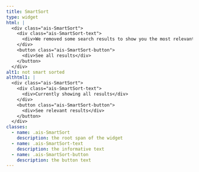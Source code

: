 ```yaml
---
title: SmartSort
type: widget
html: |
  <div class="ais-SmartSort">
    <div class="ais-SmartSort-text">
      <div>We removed some search results to show you the most relevant ones</div>
    </div>
    <button class="ais-SmartSort-button">
      <div>See all results</div>
    </button>
  </div>
alt1: not smart sorted
althtml1: |
  <div class="ais-SmartSort">
    <div class="ais-SmartSort-text">
      <div>Currently showing all results</div>
    </div>
    <button class="ais-SmartSort-button">
      <div>See relevant results</div>
    </button>
  </div>
classes:
  - name: .ais-SmartSort
    description: the root span of the widget
  - name: .ais-SmartSort-text
    description: the informative text
  - name: .ais-SmartSort-button
    description: the button text
---
```

